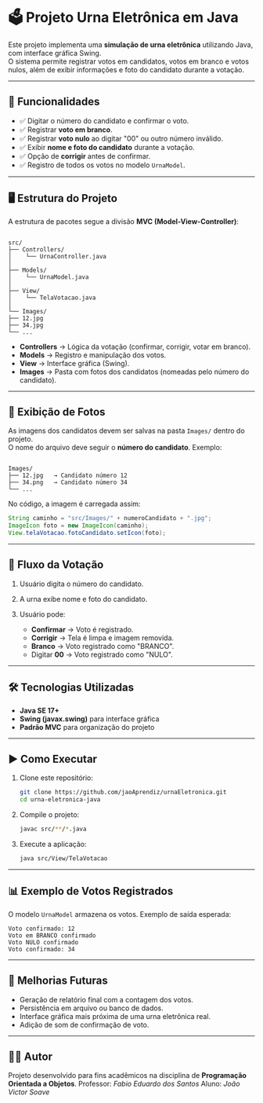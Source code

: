 # 🗳️ Projeto Urna Eletrônica em Java

Este projeto implementa uma **simulação de urna eletrônica** utilizando Java, com interface gráfica Swing.  
O sistema permite registrar votos em candidatos, votos em branco e votos nulos, além de exibir informações e foto do candidato durante a votação.

---

## 🚀 Funcionalidades

- ✅ Digitar o número do candidato e confirmar o voto.  
- ✅ Registrar **voto em branco**.  
- ✅ Registrar **voto nulo** ao digitar "00" ou outro número inválido.  
- ✅ Exibir **nome e foto do candidato** durante a votação.  
- ✅ Opção de **corrigir** antes de confirmar.  
- ✅ Registro de todos os votos no modelo `UrnaModel`.  

---

## 🖥️ Estrutura do Projeto

A estrutura de pacotes segue a divisão **MVC (Model-View-Controller)**:

```

src/
├── Controllers/
│    └── UrnaController.java
│
├── Models/
│    └── UrnaModel.java
│
├── View/
│    └── TelaVotacao.java
│
└── Images/
├── 12.jpg
├── 34.jpg
└── ...

```

- **Controllers** → Lógica da votação (confirmar, corrigir, votar em branco).  
- **Models** → Registro e manipulação dos votos.  
- **View** → Interface gráfica (Swing).  
- **Images** → Pasta com fotos dos candidatos (nomeadas pelo número do candidato).  

---

## 📸 Exibição de Fotos

As imagens dos candidatos devem ser salvas na pasta `Images/` dentro do projeto.  
O nome do arquivo deve seguir o **número do candidato**. Exemplo:

```

Images/
├── 12.jpg   → Candidato número 12
├── 34.png   → Candidato número 34
└── ...

````

No código, a imagem é carregada assim:

```java
String caminho = "src/Images/" + numeroCandidato + ".jpg";
ImageIcon foto = new ImageIcon(caminho);
View.telaVotacao.fotoCandidato.setIcon(foto);
````

---

## 🔄 Fluxo da Votação

1. Usuário digita o número do candidato.
2. A urna exibe nome e foto do candidato.
3. Usuário pode:

   * **Confirmar** → Voto é registrado.
   * **Corrigir** → Tela é limpa e imagem removida.
   * **Branco** → Voto registrado como "BRANCO".
   * Digitar **00** → Voto registrado como "NULO".

---

## 🛠️ Tecnologias Utilizadas

* **Java SE 17+**
* **Swing (javax.swing)** para interface gráfica
* **Padrão MVC** para organização do projeto

---

## ▶️ Como Executar

1. Clone este repositório:

   ```bash
   git clone https://github.com/jaoAprendiz/urnaEletronica.git
   cd urna-eletronica-java
   ```

2. Compile o projeto:

   ```bash
   javac src/**/*.java
   ```

3. Execute a aplicação:

   ```bash
   java src/View/TelaVotacao
   ```

---

## 📊 Exemplo de Votos Registrados

O modelo `UrnaModel` armazena os votos. Exemplo de saída esperada:

```
Voto confirmado: 12
Voto em BRANCO confirmado
Voto NULO confirmado
Voto confirmado: 34
```

---

## 📌 Melhorias Futuras

* Geração de relatório final com a contagem dos votos.
* Persistência em arquivo ou banco de dados.
* Interface gráfica mais próxima de uma urna eletrônica real.
* Adição de som de confirmação de voto.

---

## 👨‍💻 Autor

Projeto desenvolvido para fins acadêmicos na disciplina de **Programação Orientada a Objetos**.
Professor: *Fabio Eduardo dos Santos*
Aluno: *João Victor Soave*

